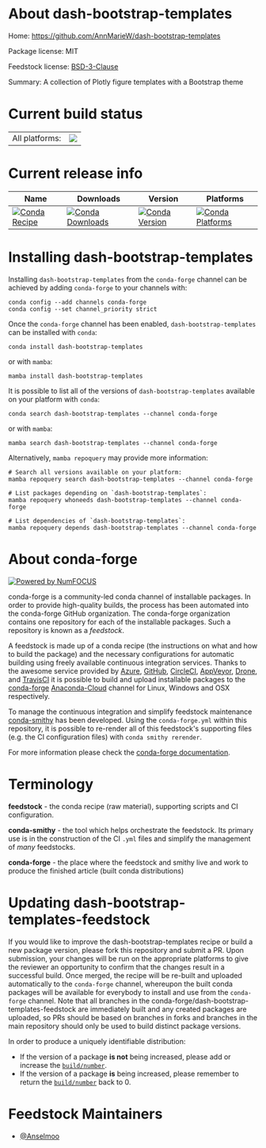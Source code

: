 About dash-bootstrap-templates
==============================

Home: https://github.com/AnnMarieW/dash-bootstrap-templates

Package license: MIT

Feedstock license: [BSD-3-Clause](https://github.com/conda-forge/dash-bootstrap-templates-feedstock/blob/main/LICENSE.txt)

Summary: A collection of Plotly figure templates with a Bootstrap theme

Current build status
====================


<table><tr><td>All platforms:</td>
    <td>
      <a href="https://dev.azure.com/conda-forge/feedstock-builds/_build/latest?definitionId=18605&branchName=main">
        <img src="https://dev.azure.com/conda-forge/feedstock-builds/_apis/build/status/dash-bootstrap-templates-feedstock?branchName=main">
      </a>
    </td>
  </tr>
</table>

Current release info
====================

| Name | Downloads | Version | Platforms |
| --- | --- | --- | --- |
| [![Conda Recipe](https://img.shields.io/badge/recipe-dash--bootstrap--templates-green.svg)](https://anaconda.org/conda-forge/dash-bootstrap-templates) | [![Conda Downloads](https://img.shields.io/conda/dn/conda-forge/dash-bootstrap-templates.svg)](https://anaconda.org/conda-forge/dash-bootstrap-templates) | [![Conda Version](https://img.shields.io/conda/vn/conda-forge/dash-bootstrap-templates.svg)](https://anaconda.org/conda-forge/dash-bootstrap-templates) | [![Conda Platforms](https://img.shields.io/conda/pn/conda-forge/dash-bootstrap-templates.svg)](https://anaconda.org/conda-forge/dash-bootstrap-templates) |

Installing dash-bootstrap-templates
===================================

Installing `dash-bootstrap-templates` from the `conda-forge` channel can be achieved by adding `conda-forge` to your channels with:

```
conda config --add channels conda-forge
conda config --set channel_priority strict
```

Once the `conda-forge` channel has been enabled, `dash-bootstrap-templates` can be installed with `conda`:

```
conda install dash-bootstrap-templates
```

or with `mamba`:

```
mamba install dash-bootstrap-templates
```

It is possible to list all of the versions of `dash-bootstrap-templates` available on your platform with `conda`:

```
conda search dash-bootstrap-templates --channel conda-forge
```

or with `mamba`:

```
mamba search dash-bootstrap-templates --channel conda-forge
```

Alternatively, `mamba repoquery` may provide more information:

```
# Search all versions available on your platform:
mamba repoquery search dash-bootstrap-templates --channel conda-forge

# List packages depending on `dash-bootstrap-templates`:
mamba repoquery whoneeds dash-bootstrap-templates --channel conda-forge

# List dependencies of `dash-bootstrap-templates`:
mamba repoquery depends dash-bootstrap-templates --channel conda-forge
```


About conda-forge
=================

[![Powered by
NumFOCUS](https://img.shields.io/badge/powered%20by-NumFOCUS-orange.svg?style=flat&colorA=E1523D&colorB=007D8A)](https://numfocus.org)

conda-forge is a community-led conda channel of installable packages.
In order to provide high-quality builds, the process has been automated into the
conda-forge GitHub organization. The conda-forge organization contains one repository
for each of the installable packages. Such a repository is known as a *feedstock*.

A feedstock is made up of a conda recipe (the instructions on what and how to build
the package) and the necessary configurations for automatic building using freely
available continuous integration services. Thanks to the awesome service provided by
[Azure](https://azure.microsoft.com/en-us/services/devops/), [GitHub](https://github.com/),
[CircleCI](https://circleci.com/), [AppVeyor](https://www.appveyor.com/),
[Drone](https://cloud.drone.io/welcome), and [TravisCI](https://travis-ci.com/)
it is possible to build and upload installable packages to the
[conda-forge](https://anaconda.org/conda-forge) [Anaconda-Cloud](https://anaconda.org/)
channel for Linux, Windows and OSX respectively.

To manage the continuous integration and simplify feedstock maintenance
[conda-smithy](https://github.com/conda-forge/conda-smithy) has been developed.
Using the ``conda-forge.yml`` within this repository, it is possible to re-render all of
this feedstock's supporting files (e.g. the CI configuration files) with ``conda smithy rerender``.

For more information please check the [conda-forge documentation](https://conda-forge.org/docs/).

Terminology
===========

**feedstock** - the conda recipe (raw material), supporting scripts and CI configuration.

**conda-smithy** - the tool which helps orchestrate the feedstock.
                   Its primary use is in the construction of the CI ``.yml`` files
                   and simplify the management of *many* feedstocks.

**conda-forge** - the place where the feedstock and smithy live and work to
                  produce the finished article (built conda distributions)


Updating dash-bootstrap-templates-feedstock
===========================================

If you would like to improve the dash-bootstrap-templates recipe or build a new
package version, please fork this repository and submit a PR. Upon submission,
your changes will be run on the appropriate platforms to give the reviewer an
opportunity to confirm that the changes result in a successful build. Once
merged, the recipe will be re-built and uploaded automatically to the
`conda-forge` channel, whereupon the built conda packages will be available for
everybody to install and use from the `conda-forge` channel.
Note that all branches in the conda-forge/dash-bootstrap-templates-feedstock are
immediately built and any created packages are uploaded, so PRs should be based
on branches in forks and branches in the main repository should only be used to
build distinct package versions.

In order to produce a uniquely identifiable distribution:
 * If the version of a package **is not** being increased, please add or increase
   the [``build/number``](https://docs.conda.io/projects/conda-build/en/latest/resources/define-metadata.html#build-number-and-string).
 * If the version of a package **is** being increased, please remember to return
   the [``build/number``](https://docs.conda.io/projects/conda-build/en/latest/resources/define-metadata.html#build-number-and-string)
   back to 0.

Feedstock Maintainers
=====================

* [@Anselmoo](https://github.com/Anselmoo/)

